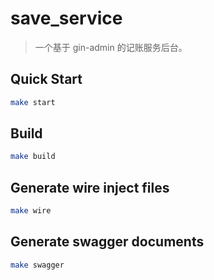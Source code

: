 # save_service

> 一个基于 gin-admin 的记账服务后台。

## Quick Start

```bash
make start
```

## Build

```bash
make build
```

## Generate wire inject files

```bash
make wire
```

## Generate swagger documents

```bash
make swagger
```

